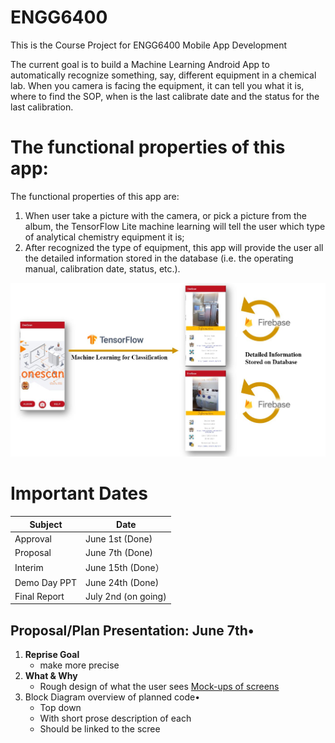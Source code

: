 # ENGG6400
This is the Course Project for ENGG6400 Mobile App Development

The current goal is to build a Machine Learning Android App to automatically recognize something, say, different equipment in a chemical lab. When you camera is facing the equipment, it  can tell you what it is, where to find the SOP, when is the last calibrate date and the status for the last calibration.


# The functional properties of this app:
The functional properties of this app are:
1.	When user take a picture with the camera, or pick a picture from the album, the TensorFlow Lite machine learning will tell the user which type of analytical chemistry equipment it is;
2.	After recognized the type of equipment, this app will provide the user all the detailed information stored in the database (i.e. the operating manual, calibration date, status, etc.). 
<img src="https://github.com/y5mei/Saved-Pictures/blob/master/android%20app.JPG" style="zoom:50%;"/>

# Important Dates
Subject|Date
------------ | -------------
Approval|June 1st (Done)
Proposal|June 7th (Done)
Interim |June 15th (Done）
Demo Day PPT |June 24th (Done)
Final Report| July 2nd (on going)

## Proposal/Plan Presentation: June 7th•
1. **Reprise Goal**
    - make more precise
3. **What & Why**
    - Rough design of what the user sees [Mock-ups of screens](https://moqups.com)
5. Block Diagram overview of planned code•
    - Top down
    - With short prose description of each
    - Should be linked to the scree
